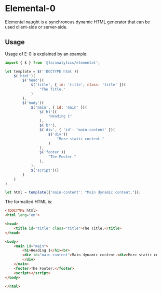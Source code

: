 # Elemental-0

Elemental naught is a synchronous dynamic HTML generator that can be used client-side or server-side.

## Usage

Usage of E-0 is explained by an example:

```js
import { $ } from '@faranalytics/elemental';

let template = $('!DOCTYPE html')(
    $('html')(
        $('head')(
            $('title', { id: 'title', class: 'title' })(
                "The Title."
            )
        ),
        $('body')(
            $('main', { id: 'main' })(
                $('h1')(
                    "Heading 1"
                ),
                $('br'),
                $('div', { 'id': 'main-content' })(
                    $('div')(
                        "More static content."
                    )
                ),
                $('footer')(
                    "The Footer."
                ),
            ),
            $('script')()
        )
    )
)

let html = template({'main-content': "Main dynamic content."});
```

The formatted HTML is:

```html
<!DOCTYPE html>
<html lang="en">

<head>
    <title id="title" class="title">The Title.</title>
</head>

<body>
    <main id="main">
        <h1>Heading 1</h1><br>
        <div id="main-content">Main dynamic content.<div>More static content.</div>
        </div>
    </main>
    <footer>The Footer.</footer>
    <script></script>
</body>

</html>
```